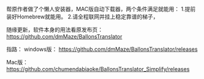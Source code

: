 帮原作者做了个懒人安装器，MAC版自动下载器，两个条件满足就能用：
1.提前装好Homebrew就能用。
2.请全程联网并挂上稳定靠谱的梯子，

随缘更新，软件本身的用法看原发布页：https://github.com/dmMaze/BallonsTranslator

指路：
windows版：
https://github.com/dmMaze/BallonsTranslator/releases

Mac版：
https://github.com/chumendabiaoke/BallonsTranslator_Simplify/releases
